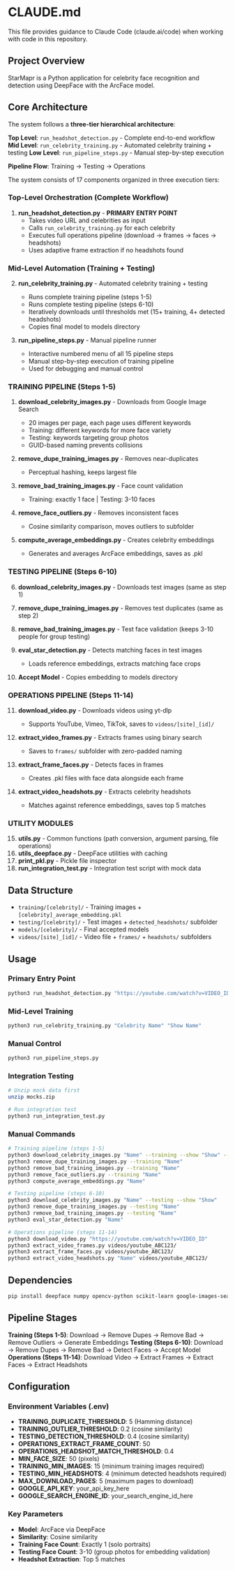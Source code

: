 # CLAUDE.md

This file provides guidance to Claude Code (claude.ai/code) when working with code in this repository.

## Project Overview

StarMapr is a Python application for celebrity face recognition and detection using DeepFace with the ArcFace model.

## Core Architecture

The system follows a **three-tier hierarchical architecture**:

**Top Level**: `run_headshot_detection.py` - Complete end-to-end workflow
**Mid Level**: `run_celebrity_training.py` - Automated celebrity training + testing
**Low Level**: `run_pipeline_steps.py` - Manual step-by-step execution

**Pipeline Flow**: Training → Testing → Operations

The system consists of 17 components organized in three execution tiers:

### Top-Level Orchestration (Complete Workflow)

1. **run_headshot_detection.py** - **PRIMARY ENTRY POINT**
   - Takes video URL and celebrities as input
   - Calls `run_celebrity_training.py` for each celebrity
   - Executes full operations pipeline (download → frames → faces → headshots)
   - Uses adaptive frame extraction if no headshots found

### Mid-Level Automation (Training + Testing)

2. **run_celebrity_training.py** - Automated celebrity training + testing
   - Runs complete training pipeline (steps 1-5)
   - Runs complete testing pipeline (steps 6-10)
   - Iteratively downloads until thresholds met (15+ training, 4+ detected headshots)
   - Copies final model to models directory

3. **run_pipeline_steps.py** - Manual pipeline runner
   - Interactive numbered menu of all 15 pipeline steps
   - Manual step-by-step execution of training pipeline
   - Used for debugging and manual control

### TRAINING PIPELINE (Steps 1-5)

1. **download_celebrity_images.py** - Downloads from Google Image Search
   - 20 images per page, each page uses different keywords
   - Training: different keywords for more face variety
   - Testing: keywords targeting group photos
   - GUID-based naming prevents collisions

2. **remove_dupe_training_images.py** - Removes near-duplicates
   - Perceptual hashing, keeps largest file

3. **remove_bad_training_images.py** - Face count validation
   - Training: exactly 1 face | Testing: 3-10 faces

4. **remove_face_outliers.py** - Removes inconsistent faces
   - Cosine similarity comparison, moves outliers to subfolder

5. **compute_average_embeddings.py** - Creates celebrity embeddings
   - Generates and averages ArcFace embeddings, saves as .pkl

### TESTING PIPELINE (Steps 6-10)

6. **download_celebrity_images.py** - Downloads test images (same as step 1)
7. **remove_dupe_training_images.py** - Removes test duplicates (same as step 2)
8. **remove_bad_training_images.py** - Test face validation (keeps 3-10 people for group testing)
9. **eval_star_detection.py** - Detects matching faces in test images
   - Loads reference embeddings, extracts matching face crops

10. **Accept Model** - Copies embedding to models directory

### OPERATIONS PIPELINE (Steps 11-14)

11. **download_video.py** - Downloads videos using yt-dlp
    - Supports YouTube, Vimeo, TikTok, saves to `videos/[site]_[id]/`

12. **extract_video_frames.py** - Extracts frames using binary search
    - Saves to `frames/` subfolder with zero-padded naming

13. **extract_frame_faces.py** - Detects faces in frames
    - Creates .pkl files with face data alongside each frame

14. **extract_video_headshots.py** - Extracts celebrity headshots
    - Matches against reference embeddings, saves top 5 matches

### UTILITY MODULES

15. **utils.py** - Common functions (path conversion, argument parsing, file operations)
16. **utils_deepface.py** - DeepFace utilities with caching
17. **print_pkl.py** - Pickle file inspector
18. **run_integration_test.py** - Integration test script with mock data

## Data Structure

- `training/[celebrity]/` - Training images + `[celebrity]_average_embedding.pkl`
- `testing/[celebrity]/` - Test images + `detected_headshots/` subfolder  
- `models/[celebrity]/` - Final accepted models
- `videos/[site]_[id]/` - Video file + `frames/` + `headshots/` subfolders

## Usage

### Primary Entry Point
```bash
python3 run_headshot_detection.py "https://youtube.com/watch?v=VIDEO_ID" --show "SNL" "Bill Murray" "Tina Fey"
```

### Mid-Level Training
```bash
python3 run_celebrity_training.py "Celebrity Name" "Show Name"
```

### Manual Control
```bash
python3 run_pipeline_steps.py
```

### Integration Testing
```bash
# Unzip mock data first
unzip mocks.zip

# Run integration test
python3 run_integration_test.py
```

### Manual Commands
```bash
# Training pipeline (steps 1-5)
python3 download_celebrity_images.py "Name" --training --show "Show" --page 1
python3 remove_dupe_training_images.py --training "Name"
python3 remove_bad_training_images.py --training "Name"
python3 remove_face_outliers.py --training "Name"
python3 compute_average_embeddings.py "Name"

# Testing pipeline (steps 6-10)
python3 download_celebrity_images.py "Name" --testing --show "Show"
python3 remove_dupe_training_images.py --testing "Name"
python3 remove_bad_training_images.py --testing "Name"
python3 eval_star_detection.py "Name"

# Operations pipeline (steps 11-14)
python3 download_video.py "https://youtube.com/watch?v=VIDEO_ID"
python3 extract_video_frames.py videos/youtube_ABC123/
python3 extract_frame_faces.py videos/youtube_ABC123/
python3 extract_video_headshots.py "Name" videos/youtube_ABC123/
```

## Dependencies
```bash
pip install deepface numpy opencv-python scikit-learn google-images-search python-dotenv yt-dlp
```

## Pipeline Stages

**Training (Steps 1-5)**: Download → Remove Dupes → Remove Bad → Remove Outliers → Generate Embeddings
**Testing (Steps 6-10)**: Download → Remove Dupes → Remove Bad → Detect Faces → Accept Model  
**Operations (Steps 11-14)**: Download Video → Extract Frames → Extract Faces → Extract Headshots


## Configuration

### Environment Variables (.env)
- **TRAINING_DUPLICATE_THRESHOLD**: 5 (Hamming distance)
- **TRAINING_OUTLIER_THRESHOLD**: 0.2 (cosine similarity)
- **TESTING_DETECTION_THRESHOLD**: 0.4 (cosine similarity)
- **OPERATIONS_EXTRACT_FRAME_COUNT**: 50
- **OPERATIONS_HEADSHOT_MATCH_THRESHOLD**: 0.4
- **MIN_FACE_SIZE**: 50 (pixels)
- **TRAINING_MIN_IMAGES**: 15 (minimum training images required)
- **TESTING_MIN_HEADSHOTS**: 4 (minimum detected headshots required)
- **MAX_DOWNLOAD_PAGES**: 5 (maximum pages to download)
- **GOOGLE_API_KEY**: your_api_key_here
- **GOOGLE_SEARCH_ENGINE_ID**: your_search_engine_id_here

### Key Parameters
- **Model**: ArcFace via DeepFace
- **Similarity**: Cosine similarity
- **Training Face Count**: Exactly 1 (solo portraits)
- **Testing Face Count**: 3-10 (group photos for embedding validation)
- **Headshot Extraction**: Top 5 matches